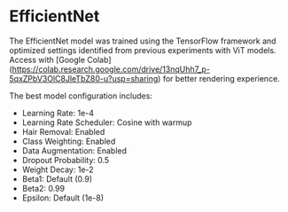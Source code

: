 # EfficientNet
The EfficientNet model was trained using the TensorFlow framework and optimized settings identified from previous experiments with ViT models. 
Access with [Google Colab] (https://colab.research.google.com/drive/13nqUhh7_p-5qxZPbV3OlC8JleTbZ80-u?usp=sharing) for better rendering experience.

The best model configuration includes:
- Learning Rate: 1e-4
- Learning Rate Scheduler: Cosine with warmup
- Hair Removal: Enabled
- Class Weighting: Enabled
- Data Augmentation: Enabled
- Dropout Probability: 0.5
- Weight Decay: 1e-2
- Beta1: Default (0.9)
- Beta2: 0.99
- Epsilon: Default (1e-8)
